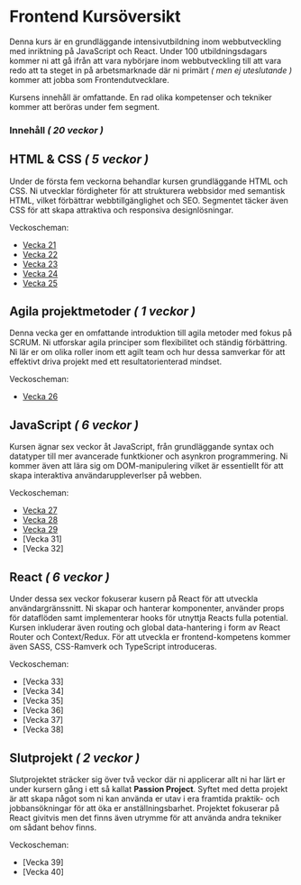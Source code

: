# Frontend Kursöversikt

Denna kurs är en grundläggande intensivutbildning inom webbutveckling med inriktning på JavaScript och React. Under 100 utbildningsdagars kommer ni att  gå ifrån att vara nybörjare inom webbutveckling till att vara redo att ta steget in på arbetsmarknade där ni primärt _( men ej uteslutande )_ kommer att jobba som Frontendutvecklare.

Kursens innehåll är omfattande. En rad olika kompetenser och tekniker kommer att beröras under fem segment.

### Innehåll _( 20 veckor )_

## HTML & CSS _( 5 veckor )_

Under de första fem veckorna behandlar kursen grundläggande HTML och CSS. Ni utvecklar fördigheter för att strukturera webbsidor med semantisk HTML, vilket förbättrar webbtillgänglighet och SEO. Segmentet täcker även CSS för att skapa attraktiva och responsiva designlösningar.

Veckoscheman:
* [Vecka 21](https://github.com/Lexicon-Frontend-2024/schedule-week-21)
* [Vecka 22](https://github.com/Lexicon-Frontend-2024/schedule-week-22)
* [Vecka 23](https://github.com/Lexicon-Frontend-2024/schedule-week-23)
* [Vecka 24](https://github.com/Lexicon-Frontend-2024/schedule-week-24)
* [Vecka 25](https://github.com/Lexicon-Frontend-2024/schedule-week-25)

## Agila projektmetoder _( 1 veckor )_

Denna vecka ger en omfattande introduktion till agila metoder med fokus på SCRUM. Ni utforskar agila principer som flexibilitet och ständig förbättring. Ni lär er om olika roller inom ett agilt team och hur dessa samverkar för att effektivt driva projekt med ett resultatorienterad mindset.

Veckoscheman:
* [Vecka 26](https://github.com/Lexicon-Frontend-2024/schedule-week-26)

## JavaScript _( 6 veckor )_

Kursen ägnar sex veckor åt JavaScript, från grundläggande syntax och datatyper till mer avancerade funktkioner och asynkron programmering. Ni kommer även att lära sig om DOM-manipulering vilket är essentiellt för att skapa interaktiva användaruppleverlser på webben.

Veckoscheman:
* [Vecka 27](https://github.com/Lexicon-Frontend-2024/schedule-week-27)
* [Vecka 28](https://github.com/Lexicon-Frontend-2024/schedule-week-28)
* [Vecka 29](https://github.com/Lexicon-Frontend-2024/schedule-week-29)
* [Vecka 31]
* [Vecka 32]
  
## React _( 6 veckor )_

Under dessa sex veckor fokuserar kusern på React för att utveckla användargränssnitt. Ni skapar och hanterar komponenter, använder props för dataflöden samt implementerar hooks för utnyttja Reacts fulla potential. Kursen inkluderar även routing och global data-hantering i form av React Router och Context/Redux. För att utveckla er frontend-kompetens kommer även SASS, CSS-Ramverk och TypeScript introduceras.

Veckoscheman:
* [Vecka 33]
* [Vecka 34]
* [Vecka 35]
* [Vecka 36]
* [Vecka 37]
* [Vecka 38]
  
## Slutprojekt _( 2 veckor )_

Slutprojektet sträcker sig över två veckor där ni applicerar allt ni har lärt er under kursern gång i ett så kallat **Passion Project**. Syftet med detta projekt är att skapa något som ni kan använda er utav i era framtida praktik- och jobbansökningar för att öka er anställningsbarhet. Projektet fokuserar på React givitvis men det finns även utrymme för att använda andra tekniker om sådant behov finns. 

Veckoscheman:
* [Vecka 39]
* [Vecka 40]
